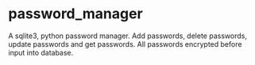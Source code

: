 # password_manager
A sqlite3, python password manager. Add passwords, delete passwords, update passwords and get passwords. All passwords encrypted before input into database.
